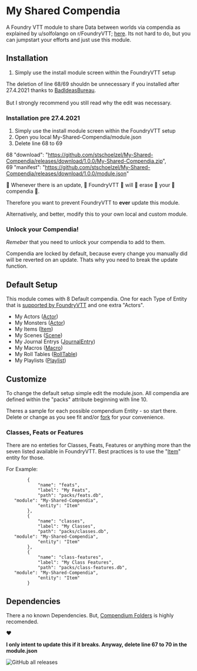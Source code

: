 # My Shared Compendia
A Foundry VTT module to share Data between worlds via compendia as explained by u/solfolango on r/FoundryVTT; [here](https://www.reddit.com/r/FoundryVTT/comments/fvw3c7/how_to_create_a_tiny_module_for_shared_content/ "here").
Its not hard to do, but you can jumpstart your efforts and just use this module.

## Installation
1.  Simply use the install module screen within the FoundryVTT setup

The deletion of line 68/69 shouldn be unnecessary if you installed after 27.4.2021 thanks to [BadIdeasBureau](https://github.com/BadIdeasBureau "BadIdeasBureau").<br/><br/>
But I strongly recommend you still read why the edit was necessary.

### Installation pre 27.4.2021

1.  Simply use the install module screen within the FoundryVTT setup
2.  Open you local My-Shared-Compendia/module.json
3.  Delete line 68 to 69

68   "download": "https://github.com/stschoelzel/My-Shared-Compendia/releases/download/1.0.0/My-Shared-Compendia.zip",    
69   "manifest": "https://github.com/stschoelzel/My-Shared-Compendia/releases/download/1.0.0/module.json"    


🚨 Whenever there is an update,  👏 FoundryVTT  👏 will  👏 erase  👏 your  👏 compendia 👏.

Therefore you want to prevent FoundryVTT to **ever** update this module.
 
Alternatively, and better, modify this to your own local and custom module. 

### Unlock your Compendia!

*Remeber*   that you need to unlock your compendia to add to them.  

Compendia are locked by default, because every change you manually did will be reverted on an update. Thats why you need to break the update function. 


## Default Setup
This module comes with 8 Default compendia. One for each Type of Entity that is [supported by FoundryVTT](https://foundryvtt.com/article/compendium/ "supported by FoundryVTT") and one extra "Actors".
- My Actors ([Actor](https://foundryvtt.com/api/Actor.html "Actor"))
- My Monsters ([Actor](https://foundryvtt.com/api/Actor.html "Actor"))
- My Items ([Item](https://foundryvtt.com/api/Item.html "Item"))
- My Scenes ([Scene](https://foundryvtt.com/api/Scene.html "Scene"))
- My Journal Entrys ([JournalEntry](https://foundryvtt.com/api/JournalEntry.html "JournalEntry"))
- My Macros ([Macro](https://foundryvtt.com/api/Macro.html "Macro"))
- My Roll Tables ([RollTable](https://foundryvtt.com/api/RollTable.html "RollTable"))
- My Playlists ([Playlist](https://foundryvtt.com/api/Playlist.html "Playlist"))

## Customize
To change the default setup simple edit the module.json. All compendia are defined within the "packs" attribute beginning with line 10. 

Theres a sample for each possible compendium Entity - so start there.
Delete or change as you see fit and/or [fork](https://github.com/user/repository/fork) for your convenience.


### Classes, Feats or Features
There are no enteties for Classes, Feats, Features or anything more than the seven listed available in FoundryVTT. Best practices is to use the "[Item](https://foundryvtt.com/api/Item.html "Item")"  entity for those.

For Example:

    		{
    			"name": "feats",
    			"label": "My Feats",
    			"path": "packs/feats.db",
       "module": "My-Shared-Compendia",
    			"entity": "Item"
    		},
    		{
    			"name": "classes",
    			"label": "My Classes",
    			"path": "packs/classes.db",
       "module": "My-Shared-Compendia",
    			"entity": "Item"
    		},
    		{
    			"name": "class-features",
    			"label": "My Class Features",
    			"path": "packs/class-features.db",
       "module": "My-Shared-Compendia",
    			"entity": "Item"
    		}



## Dependencies
There a no known Dependencies.
But, [Compendium Folders](https://github.com/earlSt1/vtt-compendium-folders "Compendium Folders") is highly recomended.

❤

**I only intent to update this if it breaks. Anyway, delete line 67 to 70 in the module.json**

<img alt="GitHub all releases" src="https://img.shields.io/github/downloads/stschoelzel/My-Shared-Compendia/total">
